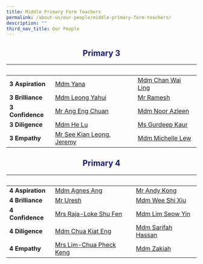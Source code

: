 ```yaml
---
title: Middle Primary Form Teachers
permalink: /about-us/our-people/middle-primary-form-teachers/
description: ""
third_nav_title: Our People
---
```

<h2 style="color:midnightblue; text-align:center;">Primary 3</h2>

|&nbsp; |&nbsp; |&nbsp;|
| -------- | -------- | -------- |
|<strong>3 Aspiration</strong>|[Mdm Yana](mailto:yana_yaacob@moe.edu.sg)|[Mdm Chan Wai Ling](mailto:chan_wai_ling@moe.edu.sg)|
|<strong>3 Brilliance</strong>|[Mdm Leong Yahui](mailto:leong_yahui@moe.edu.sg)|[Mr Ramesh](mailto:ramesh_ramiya@moe.edu.sg)|
|<strong>3 Confidence</strong>|[Mr Ang Eng Chuan](mailto:ang_eng_chuan@moe.edu.sg)|[Mdm Noor Azleen](mailto:noor_azleen_sarbini@moe.edu.sg)|
|<strong>3 Diligence</strong>|[Mdm He Lu](mailto:he_lu@moe.edu.sg)|[Ms Gurdeep Kaur](mailto:gurdeep.kaur_gurnam_singh@moe.edu.sg)|
|<strong>3 Empathy</strong>|[Mr See Kian Leong, Jeremy](mailto:see_kian_leong_Jeremy@moe.edu.sg)|[Mdm Michelle Lew](mailto:lew_yee_loo_michelle@moe.edu.sg)|

<h2 style="color:midnightblue; text-align:center;">Primary 4</h2>

|&nbsp; |&nbsp; |&nbsp;|
| -------- | -------- | -------- |
|<strong>4 Aspiration</strong>|[Mdm Agnes Ang](mailto:agnes_ang_chian_geok@moe.edu.sg)|[Mr Andy Kong](mailto:kong_wai_leong@moe.edu.sg)|
|<strong>4 Brilliance</strong>|[Mr Uresh](mailto:uresh_s_kandasamy@moe.edu.sg)|[Mdm Wee Shi Xiu](mailto:wee_shi_xiu@moe.edu.sg)|
|<strong>4 Confidence</strong>|[Mrs Raja-Loke Shu Fen](mailto:loke_shu_fen@moe.edu.sg)|[Mdm Lim Seow Yin](mailto:lim_seow_yin@moe.edu.sg)|
|<strong>4 Diligence</strong>|[Mdm Chua Kiat Eng](mailto:chua_kiat_eng@moe.edu.sg)|[Mdm Sarifah Hassan](mailto:sarifah.hassan@moe.edu.sg)||
|<strong>4 Empathy</strong>|[Mrs Lim-Chua Pheck Keng](mailto:chua_pheck_keng@moe.edu.sg)|[Mdm Zakiah](mailto:zakiah_arip@moe.edu.sg)|